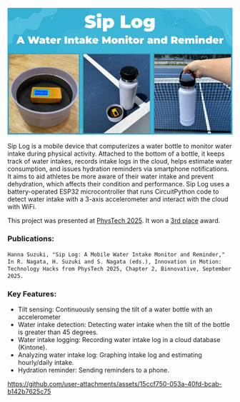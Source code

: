 <p align="center">
  <img src="images/logo.jpg" width="750" />
</p>

Sip Log is a mobile device that computerizes a water bottle to monitor water intake during physical activity. Attached to the bottom of a bottle, it keeps track of water intakes, records intake logs in the cloud, helps estimate water consumption, and issues hydration reminders via smartphone notifications. It aims to aid athletes be more aware of their water intake and prevent dehydration, which affects their condition and performance. Sip Log uses a battery-operated ESP32 microcontroller that runs CircuitPython code to detect water intake with a 3-axis accelerometer and interact with the cloud with WiFi. 

This project was presented at [PhysTech 2025](https://phystech2025.devpost.com/). It won a [3rd place](https://phystech2025.devpost.com/project-gallery) award.

### Publications:

    Hanna Suzuki, "Sip Log: A Mobile Water Intake Monitor and Reminder," In R. Nagata, H. Suzuki and S. Nagata (eds.), Innovation in Motion: Technology Hacks from PhysTech 2025, Chapter 2, Binnovative, September 2025.
    
### Key Features:

- Tilt sensing: Continuously sensing the tilt of a water bottle with an accelerometer
- Water intake detection: Detecting water intake when the tilt of the bottle is greater than 45 degrees. 
- Water intake logging: Recording water intake log in a cloud database (Kintone).
- Analyzing water intake log: Graphing intake log and estimating hourly/daily intake.
- Hydration reminder: Sending reminders to a phone.





https://github.com/user-attachments/assets/15ccf750-053a-40fd-bcab-b142b7625c75

